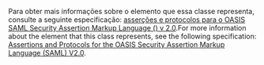 <span data-ttu-id="14577-101">Para obter mais informações sobre o elemento que essa classe representa, consulte a seguinte especificação: [asserções e protocolos para o OASIS SAML Security Assertion Markup Language () v 2.0](http://docs.oasis-open.org/security/saml/v2.0/saml-core-2.0-os.pdf).</span><span class="sxs-lookup"><span data-stu-id="14577-101">For more information about the element that this class represents, see the following specification: [Assertions and Protocols for the OASIS Security Assertion Markup Language (SAML) V2.0](http://docs.oasis-open.org/security/saml/v2.0/saml-core-2.0-os.pdf).</span></span>
